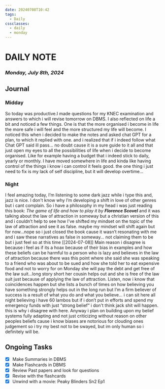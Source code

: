 ```yaml
---
date: 20240708T10:42
tags:
  - Daily
cssclasses:
  - daily
  - monday
---
```

# DAILY NOTE
### *Monday, July 8th, 2024*

## Journal
### Midday
So today was productive.I made questions for my KNEC examination and answers to which i will revise tomorrow on DBMS. I also reflected on life a bit and noticed a few things. One is that the more organised i become in life the more safe i will feel and the more structured my life will become. I noticed this when i decided to make the notes and asked chat GPT for a plan, to which it replied with one. and i realized that if i indeed follow what Chat GPT said ill pass... no doubt cause it is a sure guide to it all and that just open my eyes to all the possibilities of life when i decide to become organised. Like for example having a budget that i indeed stick to daily, yearly or monthly. I have moved somewhere in life and kinda like having control of the things i know i can control it feels good. the one thing i just need to fix is my lack of self discipline, but it will develop overtime...
### Night
I feel amazing today, I’m listening to some dark jazz while i type this and, jazz is nice. I don't know why I’m developing a shift in love of other genres but i cant complain. So i have a philosophy in my head i was just reading this book: *The game of life and how to play it by **Florence Scovel*** and it was talking about the law of attraction in someway but a christian version of this and i couldn’t help to see how I’ve shifted my mindset on the topic of the law of attraction and see it as false. maybe my mindset will shift again but for now...nope so i just closed the book cause it wasn’t resonating with me and i saw these narratives as false in someway... not claiming them to be but i just feel so at this time [[2024-07-08]]
Main reason i disagree is because i feel as if its a hoax because of their bias in examples and how these beliefs can be harmful to a person who is lazy and believes in the law of attraction because there was this point where she said she was speaking to a friend who was about to be sued and how she told her to eat expensive food and not to worry for on Monday she will pay the debt and get free of the law suit...long story short her cousin helps out and she is free of the law suit just because of applying the law of attraction. Listen, now i know that coincidences happen but she lists a bunch of times on how believing you have something strongly helps out in the long run but I’m a firm believer of success is a result of what you do and what you believe... i can sit here all night believing i have 60 lambos but if i don’t put in efforts and spend my emergency funds with just “strong belief“ i don't think jack shit will happen. this is why i disagree with here.
Anyway i plan on building upon my belief systems fully adapting and not just criticizing without reason on other peoples beliefs cause i know biases are notorious for clouding ones judgement so i try my best not to be swayed, but im only human so i definitely will be.
## Ongoing Tasks
- [x] Make Summaries in DBMS
- [x] Make Flashcards in DBMS
- [x] Review Past papers and look for questions
- [x] Revise with the flashcards
- [x] Unwind with a movie: Peaky Blinders Sn2 Ep1